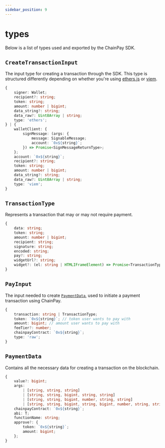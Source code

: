 ```yaml
---
sidebar_position: 9
---
```


# types

Below is a list of types used and exported by the ChainPay SDK.

## `CreateTransactionInput`

The input type for creating a transaction through the SDK. This type is
structured differently depending on whether you're using
[ethers.js](https://ethers.org/) or [viem](https://viem.sh/).

```ts
{
    signer: Wallet;
    recipient?: string;
    token: string;
    amount: number | bigint;
    data_string?: string;
    data_raw?: Uint8Array | string;
    type: 'ethers';
} | {
    walletClient: {
        signMessage: (args: {
            message: SignableMessage;
            account: `0x${string}`;
        }) => Promise<SignMessageReturnType>;
    };
    account: `0x${string}`;
    recipient?: string;
    token: string;
    amount: number | bigint;
    data_string?: string;
    data_raw?: Uint8Array | string;
    type: 'viem';
}
```

## `TransactionType`

Represents a transaction that may or may not require payment.

```ts
{
    data: string;
    token: string;
    amount: number | bigint;
    recipient: string;
    signature: string;
    encoded: string;
    pay?: string;
    widgetUrl?: string;
    widget?: (el: string | HTMLIFrameElement) => Promise<TransactionType>;
}
```

## `PayInput`

The input needed to create [`PaymentData`](#paymentdata), used to initiate a
payment transaction using ChainPay.

```ts
{
    transaction: string | TransactionType;
    token: `0x${string}`; // token user wants to pay with
    amount: bigint; // amount user wants to pay with
    feeTier?: number;
    chainpayContract: `0x${string}`;
    type: 'raw';
}
```

## `PaymentData`

Contains all the necessary data for creating a transaction on the blockchain.

```ts
{
    value?: bigint;
    args:
        | [string, string, string]
        | [string, string, bigint, string, string]
        | [string, string, bigint, number, string, string]
        | [string, string, bigint, string, bigint, number, string, string];
    chainpayContract: `0x${string}`;
    abi: T;
    functionName: string;
    approve?: {
        token: `0x${string}`;
        amount: bigint;
    };
}
```

